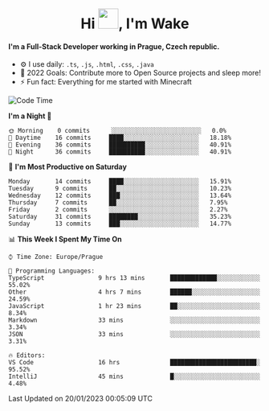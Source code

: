 <h1 align="center">Hi <img src="https://raw.githubusercontent.com/MrWakeCZ/MrWakeCZ/master/Hi.gif" width="40px" />, I'm Wake</h1>

#### I'm a Full-Stack Developer working in Prague, Czech republic.
- ⚙️ I use daily: `.ts`, `.js`, `.html`, `.css`, `.java`
- 🥅 2022 Goals: Contribute more to Open Source projects and sleep more!
- ⚡ Fun fact: Everything for me started with Minecraft

<!--START_SECTION:waka-->
![Code Time](http://img.shields.io/badge/Code%20Time-2%2C913%20hrs%204%20mins-blue)

**I'm a Night 🦉** 

```text
🌞 Morning    0 commits      ░░░░░░░░░░░░░░░░░░░░░░░░░   0.0% 
🌆 Daytime    16 commits     ████░░░░░░░░░░░░░░░░░░░░░   18.18% 
🌃 Evening    36 commits     ██████████░░░░░░░░░░░░░░░   40.91% 
🌙 Night      36 commits     ██████████░░░░░░░░░░░░░░░   40.91%

```
📅 **I'm Most Productive on Saturday** 

```text
Monday       14 commits     ████░░░░░░░░░░░░░░░░░░░░░   15.91% 
Tuesday      9 commits      ██░░░░░░░░░░░░░░░░░░░░░░░   10.23% 
Wednesday    12 commits     ███░░░░░░░░░░░░░░░░░░░░░░   13.64% 
Thursday     7 commits      ██░░░░░░░░░░░░░░░░░░░░░░░   7.95% 
Friday       2 commits      ░░░░░░░░░░░░░░░░░░░░░░░░░   2.27% 
Saturday     31 commits     ████████░░░░░░░░░░░░░░░░░   35.23% 
Sunday       13 commits     ███░░░░░░░░░░░░░░░░░░░░░░   14.77%

```


📊 **This Week I Spent My Time On** 

```text
⌚︎ Time Zone: Europe/Prague

💬 Programming Languages: 
TypeScript               9 hrs 13 mins       █████████████░░░░░░░░░░░░   55.02% 
Other                    4 hrs 7 mins        ██████░░░░░░░░░░░░░░░░░░░   24.59% 
JavaScript               1 hr 23 mins        ██░░░░░░░░░░░░░░░░░░░░░░░   8.34% 
Markdown                 33 mins             ░░░░░░░░░░░░░░░░░░░░░░░░░   3.34% 
JSON                     33 mins             ░░░░░░░░░░░░░░░░░░░░░░░░░   3.31%

🔥 Editors: 
VS Code                  16 hrs              ████████████████████████░   95.52% 
IntelliJ                 45 mins             █░░░░░░░░░░░░░░░░░░░░░░░░   4.48%

```


 Last Updated on 20/01/2023 00:05:09 UTC
<!--END_SECTION:waka-->

